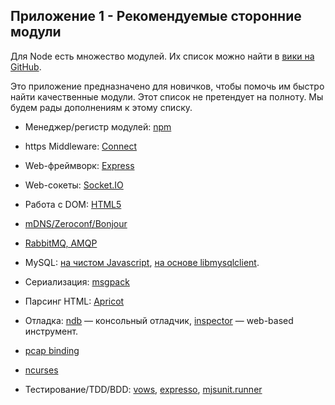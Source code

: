 ## Приложение 1 - Рекомендуемые сторонние модули

Для Node есть множество модулей.
Их список можно найти в [вики на GitHub](https://github.com/joyent/node/wiki/modules).

Это приложение предназначено для новичков, чтобы помочь им быстро найти
качественные модули. Этот список не претендует на полноту. Мы будем рады
дополнениям к этому списку.

- Менеджер/регистр модулей: [npm](https://github.com/isaacs/npm)

- https Middleware: [Connect](https://github.com/senchalabs/connect)

- Web-фреймворк: [Express](https://github.com/visionmedia/express)

- Web-сокеты: [Socket.IO](https://github.com/LearnBoost/Socket.IO-node)

- Работа с DOM: [HTML5](https://github.com/aredridel/html5)

- [mDNS/Zeroconf/Bonjour](https://github.com/agnat/node_mdns)

- [RabbitMQ, AMQP](https://github.com/ry/node-amqp)

- MySQL: [на чистом Javascript](https://github.com/felixge/node-mysql),
  [на основе libmysqlclient](https://github.com/Sannis/node-mysql-libmysqlclient).

- Сериализация: [msgpack](https://github.com/pgriess/node-msgpack)

- Парсинг HTML: [Apricot](https://github.com/silentrob/Apricot)

- Отладка: [ndb](https://github.com/smtlaissezfaire/ndb) — консольный отладчик,
  [inspector](https://github.com/dannycoates/node-inspector) — web-based инструмент.

- [pcap binding](https://github.com/mranney/node_pcap)

- [ncurses](https://github.com/mscdex/node-ncurses)

- Тестирование/TDD/BDD: [vows](http://vowsjs.org/),
  [expresso](https://github.com/visionmedia/expresso),
  [mjsunit.runner](https://github.com/tmpvar/mjsunit.runner)


